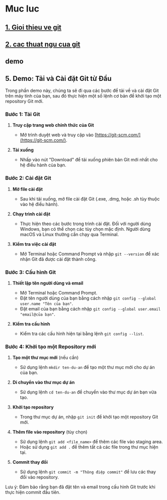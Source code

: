 # Muc luc

## [1. Gioi thieu ve git](docs/git.md)
## [2. cac thuat ngu cua git](docs/git_terms.md)
## demo
## 5. Demo: Tải và Cài đặt Git từ Đầu

Trong phần demo này, chúng ta sẽ đi qua các bước để tải về và cài đặt Git trên máy tính của bạn, sau đó thực hiện một số lệnh cơ bản để khởi tạo một repository Git mới.

### Bước 1: Tải Git

1. **Truy cập trang web chính thức của Git**
   - Mở trình duyệt web và truy cập vào [https://git-scm.com/](https://git-scm.com/).
   
2. **Tải xuống**
   - Nhấp vào nút "Download" để tải xuống phiên bản Git mới nhất cho hệ điều hành của bạn.

### Bước 2: Cài đặt Git

1. **Mở file cài đặt**
   - Sau khi tải xuống, mở file cài đặt Git (.exe, .dmg, hoặc .sh tùy thuộc vào hệ điều hành).
   
2. **Chạy trình cài đặt**
   - Thực hiện theo các bước trong trình cài đặt. Đối với người dùng Windows, bạn có thể chọn các tùy chọn mặc định. Người dùng macOS và Linux thường cần chạy qua Terminal.
   
3. **Kiểm tra việc cài đặt**
   - Mở Terminal hoặc Command Prompt và nhập `git --version` để xác nhận Git đã được cài đặt thành công.

### Bước 3: Cấu hình Git

1. **Thiết lập tên người dùng và email**
   - Mở Terminal hoặc Command Prompt.
   - Đặt tên người dùng của bạn bằng cách nhập `git config --global user.name "Tên của bạn"`.
   - Đặt email của bạn bằng cách nhập `git config --global user.email "email@của bạn"`.
   
2. **Kiểm tra cấu hình**
   - Kiểm tra các cấu hình hiện tại bằng lệnh `git config --list`.

### Bước 4: Khởi tạo một Repository mới

1. **Tạo một thư mục mới** (nếu cần)
   - Sử dụng lệnh `mkdir ten-du-an` để tạo một thư mục mới cho dự án của bạn.
   
2. **Di chuyển vào thư mục dự án**
   - Sử dụng lệnh `cd ten-du-an` để chuyển vào thư mục dự án bạn vừa tạo.
   
3. **Khởi tạo repository**
   - Trong thư mục dự án, nhập `git init` để khởi tạo một repository Git mới.
   
4. **Thêm file vào repository** (tùy chọn)
   - Sử dụng lệnh `git add <file_name>` để thêm các file vào staging area.
   - Hoặc sử dụng `git add .` để thêm tất cả các file trong thư mục hiện tại.
   
5. **Commit thay đổi**
   - Sử dụng lệnh `git commit -m "Thông điệp commit"` để lưu các thay đổi vào repository.

Lưu ý: Đảm bảo rằng bạn đã đặt tên và email trong cấu hình Git trước khi thực hiện commit đầu tiên.
